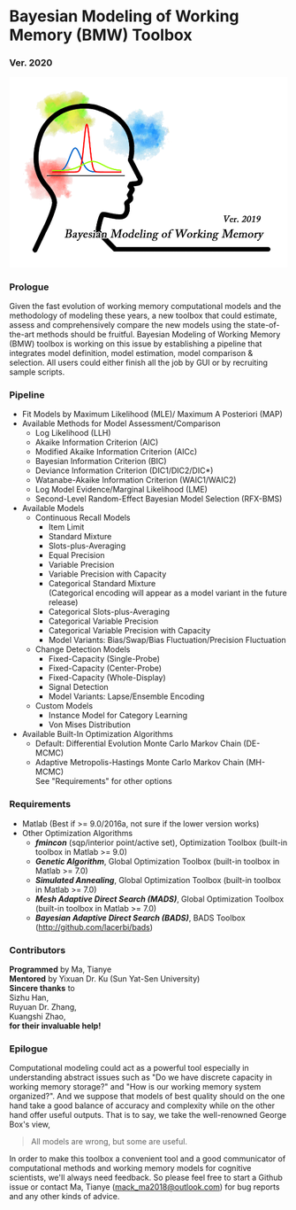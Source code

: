 # Bayesian Modeling of Working Memory (BMW) Toolbox   
### Ver. 2020

![](https://github.com/Mack-Ma/Bayesian_Modeling_of_Working_Memory/blob/master/BMW_icon.png)

### Prologue
Given the fast evolution of working memory computational models and the methodology of modeling these years, a new toolbox that could estimate, assess and comprehensively compare the new models using the state-of-the-art methods should be fruitful. Bayesian Modeling of Working Memory (BMW) toolbox is working on this issue by establishing a pipeline that integrates model definition, model estimation, model comparison & selection. All users could either finish all the job by GUI or by recruiting sample scripts.

### Pipeline

- Fit Models by Maximum Likelihood (MLE)/ Maximum A Posteriori (MAP)
- Available Methods for Model Assessment/Comparison
	- Log Likelihood (LLH)
	- Akaike Information Criterion (AIC)
	- Modified Akaike Information Criterion (AICc)
	- Bayesian Information Criterion (BIC)
	- Deviance Information Criterion (DIC1/DIC2/DIC*)  
	- Watanabe-Akaike Information Criterion (WAIC1/WAIC2)  
	- Log Model Evidence/Marginal Likelihood (LME)
	- Second-Level Random-Effect Bayesian Model Selection (RFX-BMS)
- Available Models 
	- Continuous Recall Models
		- Item Limit
		- Standard Mixture
		- Slots-plus-Averaging
		- Equal Precision
		- Variable Precision
		- Variable Precision with Capacity
		- Categorical Standard Mixture   
		(Categorical encoding will appear as a model variant in the future release)
		- Categorical Slots-plus-Averaging
		- Categorical Variable Precision
		- Categorical Variable Precision with Capacity
		- Model Variants: Bias/Swap/Bias Fluctuation/Precision Fluctuation
	- Change Detection Models
		- Fixed-Capacity (Single-Probe)  
		- Fixed-Capacity (Center-Probe)
		- Fixed-Capacity (Whole-Display)
		- Signal Detection
		- Model Variants: Lapse/Ensemble Encoding
	- Custom Models
		- Instance Model for Category Learning
		- Von Mises Distribution
- Available Built-In Optimization Algorithms  
	- Default: Differential Evolution Monte Carlo Markov Chain (DE-MCMC)  
	- Adaptive Metropolis-Hastings Monte Carlo Markov Chain (MH-MCMC)  
  See "Requirements" for other options
  
### Requirements

- Matlab (Best if >= 9.0/2016a, not sure if the lower version works)
- Other Optimization Algorithms
  - _**fmincon**_ (sqp/interior point/active set), Optimization Toolbox (built-in toolbox in Matlab >= 9.0)
  - _**Genetic Algorithm**_, Global Optimization Toolbox (built-in toolbox in Matlab >= 7.0)
  - _**Simulated Annealing**_, Global Optimization Toolbox (built-in toolbox in Matlab >= 7.0)
  - _**Mesh Adaptive Direct Search (MADS)**_, Global Optimization Toolbox (built-in toolbox in Matlab >= 7.0)
  - _**Bayesian Adaptive Direct Search (BADS)**_, BADS Toolbox (http://github.com/lacerbi/bads)

### Contributors  
**Programmed** by Ma, Tianye  
**Mentored** by Yixuan Dr. Ku (Sun Yat-Sen University)  
**Sincere thanks** to  
Sizhu Han,  
Ruyuan Dr. Zhang,  
Kuangshi Zhao,  
__for their invaluable help!__
  
### Epilogue
Computational modeling could act as a powerful tool especially in understanding abstract issues such as "Do we have discrete capacity in working memory storage?" and "How is our working memory system organized?". And we suppose that models of best quality should on the one hand take a good balance of accuracy and complexity while on the other hand offer useful outputs. That is to say, we take the well-renowned George Box's view,

> All models are wrong, but some are useful.

In order to make this toolbox a convenient tool and a good communicator of computational methods and working memory models for cognitive scientists, we'll always need feedback. So please feel free to start a Github issue or contact Ma, Tianye (mack_ma2018@outlook.com) for bug reports and any other kinds of advice.
